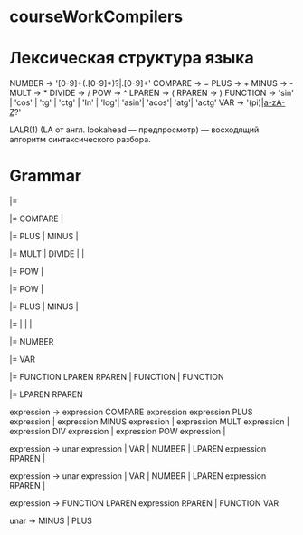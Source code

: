 # courseWorkCompilers



# Лексическая структура языка 
NUMBER      -> '\[0-9]+(\.\[0-9]*)?|\.\[0-9]+'
COMPARE     -> =
PLUS        -> +
MINUS       -> -
MULT        -> *
DIVIDE      -> /
POW         -> ^
LPAREN      -> (
RPAREN      -> )
FUNCTION    -> 'sin' | 'cos' | 'tg' | 'ctg' | 'ln' | 'log'| 'asin'| 'acos'| 'atg'| 'actg'
VAR         -> '(pi)|[a-zA-Z](_[0-9]+)?'


LALR(1) (LA от англ. lookahead — предпросмотр) — восходящий алгоритм синтаксического разбора.

# Grammar
    
<Expr>          |= <CompareExpr>

<CompareExpr>   |= <AddExpr> COMPARE <AddExpr>
                |  <AddExpr>

<AddExpr>       |= <AddExpr> PLUS <MultExpr>
                |  <AddExpr> MINUS <MultExpr>
                |  <MultExpr>

<MultExpr>      |= <MultExpr> MULT <PowExpr>
                |  <MultExpr> DIVIDE <PowExpr>
                |  <MultExpr> <PowExpr2>
                |  <PowExpr>

<PowExpr>       |= <UnaryExpr> POW <PowExpr>
                |  <UnaryExpr>

<PowExpr2>      |= <Primary> POW <PowExpr>
                |  <Primary>

<UnaryExpr>     |= PLUS <UnaryExpr>
                |  MINUS <UnaryExpr>
                |  <Primary>

<Primary>       |= <Number>
                |  <Variable>
                |  <Function>
                |  <Group>

<Number>        |= NUMBER 

<Variable>      |= VAR

<Function>      |= FUNCTION LPAREN <AddExpr> RPAREN
                |  FUNCTION <Variable>
                |  FUNCTION <Number>

<Group>         |= LPAREN <AddExpr> RPAREN










<!--  -->

expression  ->   expression COMPARE expression
                 expression PLUS expression  |
                 expression MINUS expression |
                 expression MULT expression  |
                 expression DIV expression   |
                 expression POW expression   | 

expression  ->   unar expression |
                 VAR | 
                 NUMBER | 
                 LPAREN expression RPAREN | 
                 
                 
                
expression  ->   unar expression            |
                 VAR                        | 
                 NUMBER                     | 
                 LPAREN expression RPAREN   |     

expression  ->   FUNCTION LPAREN expression RPAREN |
                 FUNCTION VAR          
                 
unar        ->   MINUS | PLUS   